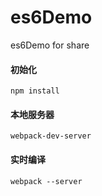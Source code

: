 # es6Demo
es6Demo for share

#### 初始化
`npm install`

#### 本地服务器
`webpack-dev-server`

#### 实时编译
`webpack --server`